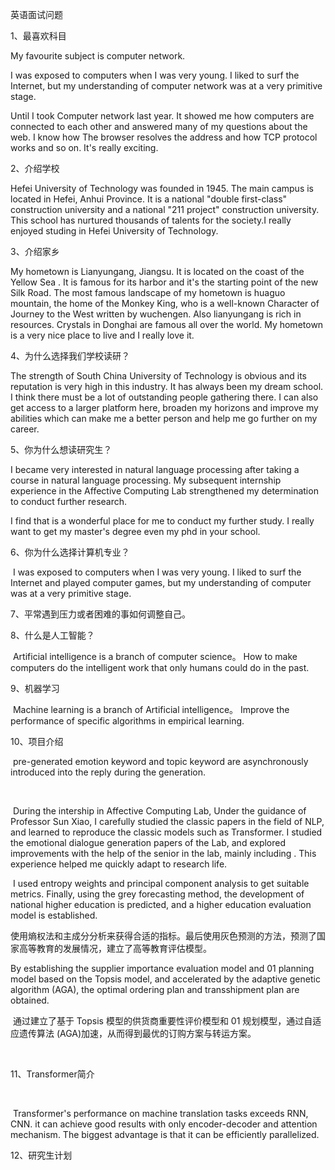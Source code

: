 英语面试问题

1、最喜欢科目

My favourite subject is computer network. 

I was exposed to computers when I was very young. I liked to surf the Internet, but my understanding of computer network was at a very primitive stage.

Until I took Computer network last year. It showed me how computers are connected to each other and answered many of my questions about the web. I know how The browser resolves the address and how TCP protocol works and so on. It's really exciting.

2、介绍学校

Hefei University of Technology was founded in 1945. The main campus is located in Hefei, Anhui Province. It is a national "double first-class" construction university and a national "211 project" construction university. This school has nurtured thousands of talents for the society.I really enjoyed studing in Hefei University of Technology.

3、介绍家乡

My hometown is Lianyungang, Jiangsu. It is located on the coast of the Yellow Sea .  It is famous for its harbor and it's the starting point of the new Silk Road. The most famous landscape of my hometown is huaguo mountain, the home of the Monkey  King, who is a well-known Character of Journey to the West written by wuchengen. Also lianyungang is rich in resources. Crystals in Donghai are famous all over the world. My hometown is a very nice place to live and I really love it. 

4、为什么选择我们学校读研？

The strength of South China University of Technology is obvious and its reputation is very high in this industry. It has always been my dream school.  I think there must be a lot of outstanding people gathering there. I can also get access to a larger platform here, broaden my horizons and improve my abilities which can make me a better person and help me go further on my career.

5、你为什么想读研究生？

I became very interested in natural language processing after taking a course in natural language processing. My subsequent internship experience in the Affective Computing Lab strengthened my determination to conduct further research. 

I find that                         is a wonderful place for me to conduct my further study.  I really want to get my  master's degree even my phd in your school.

6、你为什么选择计算机专业？

​		I was exposed to computers when I was very young. I liked to surf the Internet and played computer games, but my understanding of computer was at a very primitive stage.



7、平常遇到压力或者困难的事如何调整自己。



8、什么是人工智能？

​		Artificial intelligence is a branch of computer science。   How to make computers do the intelligent work that only humans could do in the past.

9、机器学习

​		Machine learning is a branch of Artificial intelligence。 Improve the performance of specific algorithms in empirical learning.



10、项目介绍

​		pre-generated emotion keyword and topic keyword are asynchronously introduced into the reply during the generation.

​		

​		During the intership in Affective Computing Lab, Under the guidance of Professor Sun Xiao,  I carefully studied the classic papers in the field of NLP, and learned to reproduce the classic models such as Transformer. I studied the emotional dialogue generation papers of the Lab, and explored improvements with the help of the senior in the lab, mainly including . This experience helped me quickly adapt to research life.



​		I used entropy weights and principal component analysis to get suitable metrics. Finally, using the grey forecasting method, the development of national higher education is predicted, and a higher education evaluation model is established.

​		使用熵权法和主成分分析来获得合适的指标。最后使用灰色预测的方法，预测了国家高等教育的发展情况，建立了高等教育评估模型。



By establishing the supplier importance evaluation model and 01 planning model based on the Topsis model, and accelerated by the adaptive genetic algorithm (AGA), the optimal ordering plan and transshipment plan are obtained.

​		通过建立了基于 Topsis 模型的供货商重要性评价模型和 0­1 规划模型，通过自适应遗传算法 (AGA)加速，从而得到最优的订购方案与转运方案。

​		



11、Transformer简介

​		

​		Transformer's performance on machine translation tasks exceeds RNN, CNN. it can  achieve good results with only encoder-decoder and attention mechanism. The biggest advantage is that it can be efficiently parallelized.





12、研究生计划
